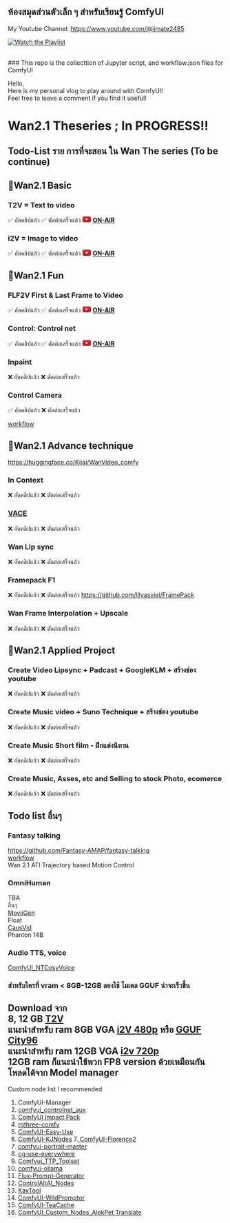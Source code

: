 ## ห้องสมุดส่วนตัวเล็ก ๆ สำหรับเรียนรู้ ComfyUI 
My Youtube Channel: https://www.youtube.com/@iimate2485
<br>

[![Watch the Playlist](https://img.youtube.com/vi/KvZRuwcZ3Is/0.jpg)](https://www.youtube.com/playlist?list=PLSPWSpkmItyKRoaAHRMbXVf70yb_2utLi)

<br>
### This repo is the collecttion of Jupyter script, and workflow.json files for ComfyUI<br>

Hello,<br>
Here is my personal vlog to play around with ComfyUI! <br>
Feel free to leave a comment if you find it useful!<br>


# Wan2.1 Theseries ; In PROGRESS!!

## Todo-List ราย การที่จะสอน ใน Wan The series (To be continue)

## 🎯Wan2.1 Basic
### T2V = Text to video
✅ อัดคลิปแล้ว  ✅ ตัดต่อเสร็จแล้ว  <img src="https://github.com/gordon123/lean2ComfyUI/blob/main/image/img/Youtube-logo%20(1).png?raw=true" alt="YouTube Logo" width="20"/> [**ON-AIR**](https://www.youtube.com/playlist?list=PLSPWSpkmItyLFCZBAXi4YSLHC9xBx5h6t)


### i2V = Image to video
✅ อัดคลิปแล้ว  ✅ ตัดต่อเสร็จแล้ว <img src="https://github.com/gordon123/lean2ComfyUI/blob/main/image/img/Youtube-logo%20(1).png?raw=true" alt="YouTube Logo" width="20"/> [**ON-AIR**](https://www.youtube.com/playlist?list=PLSPWSpkmItyLFCZBAXi4YSLHC9xBx5h6t)

## 🎯Wan2.1 Fun
### FLF2V First & Last Frame to Video
✅ อัดคลิปแล้ว  ✅ ตัดต่อเสร็จแล้ว <img src="https://github.com/gordon123/lean2ComfyUI/blob/main/image/img/Youtube-logo%20(1).png?raw=true" alt="YouTube Logo" width="20"/> [**ON-AIR**](https://www.youtube.com/playlist?list=PLSPWSpkmItyLFCZBAXi4YSLHC9xBx5h6t)
### Control: Control net
✅ อัดคลิปแล้ว  ✅ ตัดต่อเสร็จแล้ว <img src="https://github.com/gordon123/lean2ComfyUI/blob/main/image/img/Youtube-logo%20(1).png?raw=true" alt="YouTube Logo" width="20"/> [**ON-AIR**](https://www.youtube.com/playlist?list=PLSPWSpkmItyLFCZBAXi4YSLHC9xBx5h6t)
### Inpaint 
❌ อัดคลิปแล้ว  ❌ ตัดต่อเสร็จแล้ว

### Control Camera
✅ อัดคลิปแล้ว  ❌ ตัดต่อเสร็จแล้ว  <br>

[workflow](https://github.com/amao2001/ganloss-latent-space/blob/main/workflow/2025-05-05%20wanvideo_Fun_control_camera.json)

## 🎯Wan2.1 Advance technique
https://huggingface.co/Kijai/WanVideo_comfy
### In Context 
❌ อัดคลิปแล้ว  ❌ ตัดต่อเสร็จแล้ว
### [VACE](https://github.com/ali-vilab/VACE)
❌ อัดคลิปแล้ว  ❌ ตัดต่อเสร็จแล้ว
### Wan Lip sync
❌ อัดคลิปแล้ว  ❌ ตัดต่อเสร็จแล้ว
### Framepack F1
❌ อัดคลิปแล้ว  ❌ ตัดต่อเสร็จแล้ว
https://github.com/lllyasviel/FramePack
### Wan Frame Interpolation + Upscale
❌ อัดคลิปแล้ว  ❌ ตัดต่อเสร็จแล้ว



## 🎯Wan2.1 Applied Project
### Create Video Lipsync + Padcast + GoogleKLM + สร้างช่อง youtube
❌ อัดคลิปแล้ว  ❌ ตัดต่อเสร็จแล้ว
### Create Music video + Suno Technique + สร้างช่อง youtube
❌ อัดคลิปแล้ว  ❌ ตัดต่อเสร็จแล้ว
### Create Music Short film - ฝึกแต่งนิทาน
❌ อัดคลิปแล้ว  ❌ ตัดต่อเสร็จแล้ว
### Create Music, Asses, etc and Selling to stock Photo, ecomerce
❌ อัดคลิปแล้ว  ❌ ตัดต่อเสร็จแล้ว

## Todo list อื่นๆ
### Fantasy talking
https://github.com/Fantasy-AMAP/fantasy-talking <br>
[workflow](https://github.com/amao2001/ganloss-latent-space/blob/main/workflow/2025-05-03%20FantasyTalking.json)
<br>
Wan 2.1 ATI Trajectory based Motion Control  <br>

### OmniHuman
TBA <br>
อื่นๆ <br>
[MoviiGen](https://github.com/ZulutionAI/MoviiGen1.1) <br>
Float <br>
[CausVid](https://huggingface.co/lightx2v/Wan2.1-T2V-14B-CausVid) <br>
Phanton 14B <br>

### Audio TTS, voice
[ComfyUI_NTCosyVoice](https://github.com/muxueChen/ComfyUI_NTCosyVoice/tree/main)

### สำหรับใครที่ vram < 8GB-12GB ลองใช้ โมเดล GGUF น่าจะเร็วขึ้น

Download จาก  <br>
8, 12 GB [T2V](https://huggingface.co/city96/Wan2.1-T2V-14B-gguf/tree/main)    <br>
แนะนำสำหรับ ram 8GB VGA [i2V 480p](https://huggingface.co/city96/Wan2.1-I2V-14B-480P-gguf/tree/main) หรือ [GGUF City96](https://huggingface.co/collections/city96/gguf-image-model-quants-67199ef97bf1d9ca49033234)   <br>
แนะนำสำหรับ ram 12GB VGA [i2v 720p](https://huggingface.co/city96/Wan2.1-I2V-14B-720P-gguf/tree/main)  <br>
12GB ram ก็แนะนำใช้พวก FP8 version ด้วยเหมือนกัน โหลดได้จาก Model manager
---


Custom node list ! recommended 
1. ComfyUI-Manager
2. [comfyui_controlnet_aux](https://github.com/Fannovel16/comfyui_controlnet_aux)
3. [ComfyUI Impact Pack](https://github.com/ltdrdata/ComfyUI-Impact-Pack)
4. [rgthree-comfy](https://github.com/rgthree/rgthree-comfy)
5. [ComfyUI-Easy-Use](https://github.com/yolain/ComfyUI-Easy-Use)
6. [ComfyUI-KJNodes](https://github.com/kijai/ComfyUI-KJNodes)
7.[ ComfyUI-Florence2](https://github.com/kijai/ComfyUI-Florence2)
8. [comfyui-portrait-master](https://github.com/florestefano1975/comfyui-portrait-master)
9.  [cg-use-everywhere](https://github.com/chrisgoringe/cg-use-everywhere)
10. [Comfyui_TTP_Toolset](https://github.com/TTPlanetPig/Comfyui_TTP_Toolset)
11. [comfyui-ollama](https://github.com/stavsap/comfyui-ollama)
12. [Flux-Prompt-Generator](https://github.com/fairy-root/Flux-Prompt-Generator)
13. [ControlAltAI_Nodes](https://github.com/gseth/ControlAltAI-Nodes)
14. [KayTool](https://github.com/kk8bit/kaytool)
15. [ComfyUI-WildPromptor](https://github.com/1038lab/ComfyUI-WildPromptor)
16. [ComfyUI-TeaCache](https://github.com/welltop-cn/ComfyUI-TeaCache) 
17. [ComfyUI_Custom_Nodes_AlekPet Translate](https://github.com/AlekPet/ComfyUI_Custom_Nodes_AlekPet)
